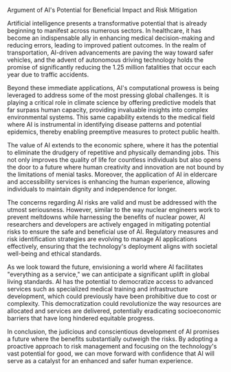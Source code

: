 Argument of AI's Potential for Beneficial Impact and Risk Mitigation

Artificial intelligence presents a transformative potential that is already beginning to manifest across numerous sectors. In healthcare, it has become an indispensable ally in enhancing medical decision-making and reducing errors, leading to improved patient outcomes. In the realm of transportation, AI-driven advancements are paving the way toward safer vehicles, and the advent of autonomous driving technology holds the promise of significantly reducing the 1.25 million fatalities that occur each year due to traffic accidents.

Beyond these immediate applications, AI's computational prowess is being leveraged to address some of the most pressing global challenges. It is playing a critical role in climate science by offering predictive models that far surpass human capacity, providing invaluable insights into complex environmental systems. This same capability extends to the medical field where AI is instrumental in identifying disease patterns and potential epidemics, thereby enabling preemptive measures to protect public health.

The value of AI extends to the economic sphere, where it has the potential to eliminate the drudgery of repetitive and physically demanding jobs. This not only improves the quality of life for countless individuals but also opens the door to a future where human creativity and innovation are not bound by the limitations of menial tasks. Moreover, the application of AI in eldercare and accessibility services is enhancing the human experience, allowing individuals to maintain dignity and independence for longer.

The concerns regarding AI risks are valid and must be addressed with the utmost seriousness. However, similar to the way nuclear engineers work to prevent meltdowns while harnessing the benefits of nuclear power, AI researchers and developers are actively engaged in mitigating potential risks to ensure the safe and beneficial use of AI. Regulatory measures and risk identification strategies are evolving to manage AI applications effectively, ensuring that the technology's deployment aligns with societal well-being and ethical standards.

As we look toward the future, envisioning a world where AI facilitates "everything as a service," we can anticipate a significant uplift in global living standards. AI has the potential to democratize access to advanced services such as specialized medical training and infrastructure development, which could previously have been prohibitive due to cost or complexity. This democratization could revolutionize the way resources are allocated and services are delivered, potentially eradicating socioeconomic barriers that have long hindered equitable progress.

In conclusion, the judicious and conscientious development of AI promises a future where the benefits substantially outweigh the risks. By adopting a proactive approach to risk management and focusing on the technology's vast potential for good, we can move forward with confidence that AI will serve as a catalyst for an enhanced and safer human experience.